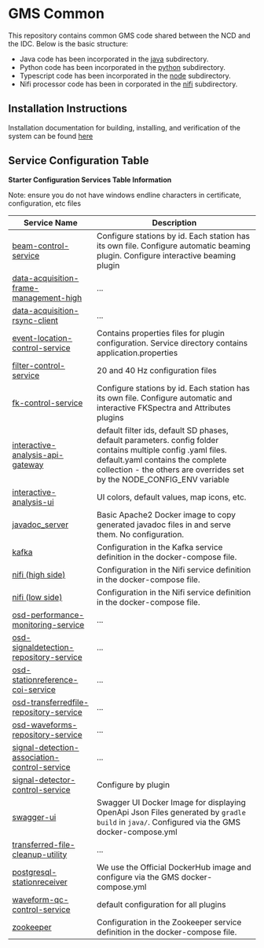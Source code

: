 # GMS Common

This repository contains common GMS code shared between the NCD and the IDC. Below is the basic structure:
* Java code has been incorporated in the [java](java) subdirectory.
* Python code has been incorporated in the [python](python) subdirectory.
* Typescript code has been incorporated in the [node](node) subdirectory.
* Nifi processor code has been in corporated in the [nifi](nifi) subdirectory.

## Installation Instructions

Installation documentation for building, installing, and verification of the system can be found [here](docs/)

## Service Configuration Table

**Starter Configuration Services Table Information**

Note: ensure you do not have windows endline characters in certificate, configuration, etc files

| **Service Name** | **Description** |
| --- | --- |
| [beam-control-service](java/gms/core/signal-enhancement/beam) | Configure stations by id. Each station has its own file. Configure automatic beaming plugin. Configure interactive beaming plugin |
| [data-acquisition-frame-management-high](docker/data-acquisition/frame-management-high/) | ... |
| [data-acquisition-rsync-client](docker/data-acquisition/rsync-client/) | ... |
| [event-location-control-service](/java/gms/core/event/location/event-location-control-service/src/main/java/gms/core/event/location/control/service) | Contains properties files for plugin configuration. Service directory contains application.properties |
| [filter-control-service](java/gms/core/signal-enhancement/filter) | 20 and 40 Hz configuration files |
| [fk-control-service](java/gms/core/signal-enhancement/fk) | Configure stations by id. Each station has its own file. Configure automatic and interactive FKSpectra and Attributes plugins |
| [interactive-analysis-api-gateway](node/interactive-analysis/interactive-analysis-api-gateway) | default filter ids, default SD phases, default parameters. config folder contains multiple config .yaml files. default.yaml contains the complete collection - the others are overrides set by the NODE_CONFIG_ENV variable |
| [interactive-analysis-ui](node/interactive-analysis/interactive-analysis-ui) | UI colors, default values, map icons, etc. |
| [javadoc_server](java/Dockerfile.javadoc_server) | Basic Apache2 Docker image to copy generated javadoc files in and serve them. No configuration. |
| [kafka](docker-compose-swarm/docker-compose-swarm-kafka.yml) | Configuration in the Kafka service definition in the docker-compose file.
| [nifi (high side)](docker-compose-swarm/docker-compose-swarm-gms.yml) | Configuration in the Nifi service definition in the docker-compose file. |
| [nifi (low side)](docker-compose-swarm/docker-compose-swarm-data-acq.yml) | Configuration in the Nifi service definition in the docker-compose file. |
| [osd-performance-monitoring-service](java/gms/shared/mechanisms/object-storage-distribution/osd-performance-monitoring-service) | ... |
| [osd-signaldetection-repository-service](java/gms/shared/mechanisms/object-storage-distribution/osd-signaldetection-repository-service) | ... |
| [osd-stationreference-coi-service](java/gms/shared/mechanisms/object-storage-distribution/osd-stationreference-coi-service) | ... |
| [osd-transferredfile-repository-service](java/gms/shared/mechanisms/object-storage-distribution/osd-transferredfile-repository-service) | ... |
| [osd-waveforms-repository-service](java/gms/shared/mechanisms/object-storage-distribution/osd-waveforms-repository-service) | ... |
| [signal-detection-association-control-service](java/gms/core/event/association/signal-detection-association-control) | ... |
| [signal-detector-control-service](java/gms/core/signal-detection/signal-detector-control-service) | Configure by plugin  |
| [swagger-ui](docker-compose-swarm/docker-compose-swarm-gms.yml) | Swagger UI Docker Image for displaying OpenApi Json Files generated by `gradle build` in `java/`. Configured via the GMS docker-compose.yml |
| [transferred-file-cleanup-utility](java/gms/core/data-acquisition/transferred-file-cleanup-utility/src/main/resources/gms/utilities/transfercleanup/) | ... |
| [postgresql-stationreceiver](docker-compose-swarm/docker-compose-swarm-gms.yml) | We use the Official DockerHub image and configure via the GMS docker-compose.yml |
| [waveform-qc-control-service](java/gms/core/waveform-qc) | default configuration for all plugins |
| [zookeeper](docker-compose-swarm/docker-compose-swarm-gms.yml) | Configuration in the Zookeeper service definition in the docker-compose file. |
